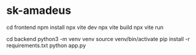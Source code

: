# sk-amadeus

cd frontend
npm install
npx vite dev
npx vite build
npx vite run


cd backend
python3 -m venv venv
source venv/bin/activate
pip install -r requirements.txt
python app.py